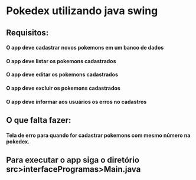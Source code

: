 # Pokedex utilizando java swing

## Requisitos:
#### O app deve cadastrar novos pokemons em um banco de dados
#### O app deve listar os pokemons cadastrados
#### O app deve editar os pokemons cadastrados
#### O app deve excluir os pokemons cadastrados
#### O app deve informar aos usuários os erros no cadastros

## O que falta fazer:
#### Tela de erro para quando for cadastrar pokemons com mesmo número na pokedex.

## Para executar o app siga o diretório src>interfaceProgramas>Main.java
